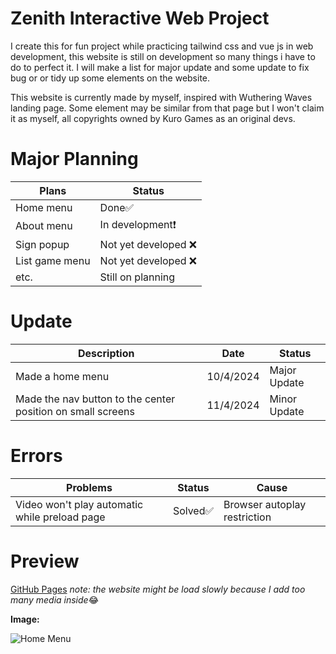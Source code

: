 # Zenith Interactive Web Project
I create this for fun project while practicing tailwind css and vue js in web development, this website is still on development so many things i have to do to perfect it. I will make a list for major update and some update to fix bug or or tidy up some elements on the website.

This website is currently made by myself, inspired with Wuthering Waves landing page. Some element may be similar from that page but I won't claim it as myself, all copyrights owned by Kuro Games as an original devs.

# Major Planning
|Plans|Status|
|--|--|
|Home menu | Done✅|
|About menu | In development❗|
|Sign popup | Not yet developed ❌|
|List game menu | Not yet developed ❌|
|etc.| Still on planning |

# Update
|Description|Date|Status|
|--|--|--|
|Made a home menu | 10/4/2024 | Major Update |
|Made the nav button to the center position on small screens | 11/4/2024 | Minor Update |

# Errors
|Problems|Status|Cause|
|--|--|--|
|Video won't play automatic while preload page | Solved✅| Browser autoplay restriction |

# Preview
[GitHub Pages](https://hrisz.github.io/zenith_project/)
*note: the website might be load slowly because I add too many media inside*😂

**Image:**

![Home Menu](https://i.ibb.co/4R3XNtd/Screenshot-2024-04-10-161732.png)